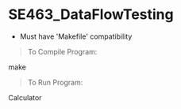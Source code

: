# SE463_DataFlowTesting

* Must have 'Makefile' compatibility

> To Compile Program:

make

> To Run Program:

Calculator
